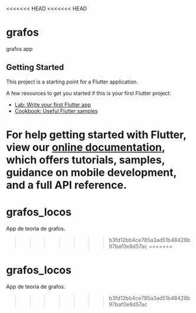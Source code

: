 <<<<<<< HEAD
<<<<<<< HEAD
# grafos

grafos app

## Getting Started

This project is a starting point for a Flutter application.

A few resources to get you started if this is your first Flutter project:

- [Lab: Write your first Flutter app](https://flutter.dev/docs/get-started/codelab)
- [Cookbook: Useful Flutter samples](https://flutter.dev/docs/cookbook)

For help getting started with Flutter, view our
[online documentation](https://flutter.dev/docs), which offers tutorials,
samples, guidance on mobile development, and a full API reference.
=======
# grafos_locos
App de teoria de grafos.
>>>>>>> b3fd12bb4ce785a3ad51b48428b97baf0e8d57ac
=======
# grafos_locos
App de teoria de grafos.
>>>>>>> b3fd12bb4ce785a3ad51b48428b97baf0e8d57ac
